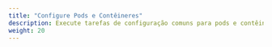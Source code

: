 ```yaml
---
title: "Configure Pods e Contêineres"
description: Execute tarefas de configuração comuns para pods e contêineres.
weight: 20
---
```


